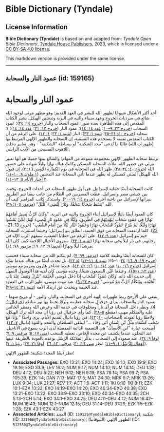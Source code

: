 # Bible Dictionary (Tyndale)

## License Information

**Bible Dictionary (Tyndale)** is based on and adapted from: _Tyndale Open Bible Dictionary_, [Tyndale House Publishers](https://tyndaleopenresources.com/), 2023, which is licensed under a [CC BY-SA 4.0 license](https://creativecommons.org/licenses/by-sa/4.0/legalcode.en).

This markdown version is provided under the same license.



--------------------------------

## عمود النار والسحابة (id: 159165)

عمود النار والسحابة
===================

أحد أكثر الأشكال شيوعًا لظهور الله للبشر في العهد القديم؛ وهو مظهر مرئي لوجود الله شائع في سرديات الخروج وعهد سيناء والتيه في البرية وتدشين الهيكل. يشير الكتاب المقدس إلى هذه الظاهرة بعدة صور: عمود السحاب والنار ([خروج ١٤: ٢٤](https://ref.ly/Exod14:24))؛ عمود السحاب ([خروج ٣٣: ٩–١٠](https://ref.ly/Exod33:9-Exod33:10)؛ [عدد ١٤: ١٤](https://ref.ly/Num14:14))؛ عمود النار ([خروج ١٣: ٢١](https://ref.ly/Exod13:21)؛ [عدد ١٤: ١٤](https://ref.ly/Num14:14))؛ )؛ سحابة ([خروج ٤٠: ٣٤–٣٥](https://ref.ly/Exod40:34-Exod40:35)؛ [تثنية ١: ٣٣](https://ref.ly/Deut1:33))؛ النار ([تثنية ١: ٣٣](https://ref.ly/Deut1:33)؛ [٤: ١٢](https://ref.ly/Deut4:12)). على الرغم من أن الكتاب المقدس نفسه لا يستخدم هذه التسمية، إن السحابة والظهور الإلهي المرتبط بها (ظهورات الله) غالبًا ما تُدعى "مجد الشكينة" أو ببساطة "الشكينة" \- وهي تعابير دخلت اللاهوت المسيحي من الأدب الرابيني.

ترتبط سحابة الظهور الإلهي بمجموعة متنوعة من المهام؛ والشائع بينها جميعًا هو أنها تعبير مرئي عن حضور الله. ملأت السحابة المسكن وكانتْ هناك نهارًا وليلًا شهادة على حضور الله ([خروج ٤٠: ٣٤–٣٨](https://ref.ly/Exod40:34-Exod40:38)). ظهر الله في السحابة في يوم الكفارة ([لاويين ١٦: ٢](https://ref.ly/Lev16:2)). إن قبول الله للهيكل المبني كمسكن له يظهر عندما تأتي السحابة عند التدشين ([١ ملوك ٨: ١٠–١١](https://ref.ly/1Kgs8:10-1Kgs8:11)؛ [٢ أخبار الأيام ٥: ١٣–١٤](https://ref.ly/2Chr5:13-2Chr5:14)).

كانت السحابة أيضًا حماية لإسرائيل. في أول ظهور للسحابة في أحداث الخروج، وقفت بين جيشي مصر وإسرائيل، غطت المصريين في الظلام من جانب بينما تنير الطريق بنيرانها لإسرائيل من ناحية أخرى ([خروج ١٤: ١٩–٢٠](https://ref.ly/Exod14:19-Exod14:20)). واستذكر كاتب المزامير كيف أن الله "بَسَطَ سَحَابًا سَجْفًا، وَنَارًا لِتُضِيءَ ٱللَّيْلَ" ([مزمور ١٠٥: ٣٩](https://ref.ly/Ps105:39)).

كان العمود أيضًا دليلًا لإسرائيل أثناء الخروج والتيه في البرية. "وَكَانَ ٱلرَّبُّ يَسِيرُ أَمَامَهُمْ نَهَارًا فِي عَمُودِ سَحَابٍ لِيَهْدِيَهُمْ فِي ٱلطَّرِيقِ، وَلَيْلًا فِي عَمُودِ نَارٍ لِيُضِيءَ لَهُمْ. لِكَيْ يَمْشُوا نَهَارًا وَلَيْلًا. لَمْ يَبْرَحْ عَمُودُ ٱلسَّحَابِ نَهَارًا وَعَمُودُ ٱلنَّارِ لَيْلًا مِنْ أَمَامِ ٱلشَّعْبِ" ([خروج 13: 21–22](https://ref.ly/Exod13:21-Exod13:22)). كلما ارتفعت السحابة من فوق الخيمة، انطلق بنو إسرائيل؛ وحيثما استقرت السحابة خيم بنو إسرائيل ([عدد ٩: ١٧](https://ref.ly/Num9:17)). على الرغم من خطايا الشعب، سبقهم الرب الإله في رحلتهم، في نار ليلاً وفي سحابة نهارًا ([تثنية ١: ٣٣](https://ref.ly/Deut1:33)). ستروي الأجيال اللاحقة كيف كان الله مرشدًا ليلًا ونهارًا ([نحميا ٩: ١٢، ١٩](https://ref.ly/Neh9:12)؛ [مزمور ٧٨: ١٤](https://ref.ly/Ps78:14)).

كان للسحابة أيضًا وظيفة كلامية ([مزمور ٩٩: ٧](https://ref.ly/Ps99:7)). لم يتكلم الله من سحابة سيناء فحسب ([خروج ١٩: ٩، ١٦](https://ref.ly/Exod19:9)؛ [٣٤](https://ref.ly/Exod34:1-Exod34:25): ١–٢٥؛ [تثنية ٤: ١١–١٢](https://ref.ly/Deut4:11-Deut4:12)؛ [٥: ٢٢](https://ref.ly/Deut5:22))، بل تحدث أيضًا من هناك عندما تمرَّد إسرائيل ([خروج ١٦: ١٠](https://ref.ly/Exod16:10)؛ [عدد ١٤: ١٠](https://ref.ly/Num14:10)؛ [١٦: ٤٢–٤٣](https://ref.ly/Num16:42-Num16:43))، عندما تشاجر هارون ومريم مع موسى ([عدد ١٢: ١–١٥](https://ref.ly/Num12:1-Num12:15))، وعندما عُيَّن السبعون شيخًا. وحده موسى كان لديه هذا الوصول السهل إلى حديث الله ذاته. وَكَانَ عَمُودُ ٱلسَّحَابِ إِذَا دَخَلَ مُوسَى ٱلْخَيْمَةَ،"يَنْزِلُ وَيَقِفُ عِنْدَ بَابِ ٱلْخَيْمَةِ. وَيَتَكَلَّمُ ٱلرَّبُّ مَعَ مُوسَى" ([خروج ٣٣: ٩](https://ref.ly/Exod33:9)). عند موت موسى، ظهر الرب في العمود عند الخيمة ويتحدث عن ارتداد الأمة ([تثنية ٣١: ١٤–٢٩](https://ref.ly/Deut31:14-Deut31:29)).

ينبغي على الأرجح ربط ظهورات إلهية أخرى في السحابة، والنار، والنور \- أو مزيج منهما \- بعمود النار والسحابة. ورأى حزقيال سحابة عظيمة وبرقًا يحيط بها نور ساطع ([حزقيال 1: 4](https://ref.ly/Ezek1:4)). ونظر داخل السحابة فرأى ناراً ومخلوقات في خدمة الله وعرش الله ومنظر الجالس عليه والمتكلم مهيب (مقطع [٥–٢٨](https://ref.ly/Ezek1:5-Ezek1:28)). كما رأى حزقيال في رؤيا أن مجد الله ترك الهيكل، ولاحقًا رؤيا لعودته (أصحاحات [١٠](https://ref.ly/Ezek10:1-Ezek10:22)؛ [٤٣](https://ref.ly/Ezek43:1-Ezek43:27)). في رؤيا دانيال لقديم الأيام، يرى واحدًا " وَإِذَا مَعَ سُحُبِ ٱلسَّمَاءِ مِثْلُ ٱبْنِ إِنْسَانٍ أَتَى وَجَاءَ ..." ليتلقى السلطان والمجد والقوة (دانيال [٧: ١٣](https://ref.ly/Dan7:13)). أصبحت عبارة "ابن الإنسان" هي التسمية الذاتية المفضلة لدى الرب يسوع في الأناجيل. عند التجلي، عندما يكشف عن مجده الخاص، تغطيه السحب ([متى ١٧: ٥](https://ref.ly/Matt17:5)؛ [مرقس ٩: ٧](https://ref.ly/Mark9:7)؛ [لوقا ٩: ٣٤](https://ref.ly/Luke9:34)). عند صعوده إلى السحاب ، يذكِّر الملائكة الرُسُل بوعده بالعودة بالطريقة عينها ([أعمال الرُّسُل ١: ٩–١١](https://ref.ly/Acts1:9-Acts1:11)؛ انظر [متى ٢٤: ٣٠](https://ref.ly/Matt24:30)؛ [مرقس ١٣: ٢٦](https://ref.ly/Mark13:26)؛ [لوقا ٢١: ٢٧](https://ref.ly/Luke21:27)؛ [رؤيا ١: ٧](https://ref.ly/Rev1:7)).

*انظر أيضًا* المجد؛ شكينة؛ الظهور الإلهي.

* **Associated Passages:** EXO 13:21; EXO 14:24; EXO 16:10; EXO 19:9; EXO 19:16; EXO 33:9; LEV 16:2; NUM 9:17; NUM 14:10; NUM 14:14; DEU 1:33; DEU 4:12; DEU 5:22; NEH 9:12; NEH 9:19; PSA 78:14; PSA 99:7; PSA 105:39; EZK 1:4; DAN 7:13; MAT 17:5; MAT 24:30; MRK 9:7; MRK 13:26; LUK 9:34; LUK 21:27; REV 1:7; ACT 1:9–ACT 1:11; 1KI 8:10–1KI 8:11; EZK 10:1–EZK 10:22; EXO 14:19–EXO 14:20; EXO 40:34–EXO 40:38; EXO 13:21–EXO 13:22; EXO 33:9–EXO 33:10; EXO 40:34–EXO 40:35; 2CH 5:13–2CH 5:14; EXO 34:1–EXO 34:25; DEU 4:11–DEU 4:12; NUM 16:42–NUM 16:43; NUM 12:1–NUM 12:15; DEU 31:14–DEU 31:29; EZK 1:5–EZK 1:28; EZK 43:1–EZK 43:27
* **Associated Articles:** المجد (ID: `159125@TyndaleBibleDictionary`); شكينة (ID: `331966@TyndaleBibleDictionary`); الظهور الإلهي (الثيوفانيا) (ID: `512550@TyndaleBibleDictionary`)

